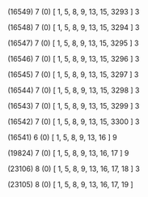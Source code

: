 (16549) 7 (0) [ 1, 5, 8, 9, 13, 15, 3293 ] 3 


(16548) 7 (0) [ 1, 5, 8, 9, 13, 15, 3294 ] 3 


(16547) 7 (0) [ 1, 5, 8, 9, 13, 15, 3295 ] 3 


(16546) 7 (0) [ 1, 5, 8, 9, 13, 15, 3296 ] 3 


(16545) 7 (0) [ 1, 5, 8, 9, 13, 15, 3297 ] 3 


(16544) 7 (0) [ 1, 5, 8, 9, 13, 15, 3298 ] 3 


(16543) 7 (0) [ 1, 5, 8, 9, 13, 15, 3299 ] 3 


(16542) 7 (0) [ 1, 5, 8, 9, 13, 15, 3300 ] 3 


(16541) 6 (0) [ 1, 5, 8, 9, 13, 16 ] 9 


(19824) 7 (0) [ 1, 5, 8, 9, 13, 16, 17 ] 9 


(23106) 8 (0) [ 1, 5, 8, 9, 13, 16, 17, 18 ] 3 


(23105) 8 (0) [ 1, 5, 8, 9, 13, 16, 17, 19 ]  


